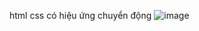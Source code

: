 html css có hiệu ứng chuyển động
![image](https://github.com/MACHNGOCXUAN/HTML_CSS_JS/assets/134997280/29ccbbe3-e61f-47e5-9852-52aead23c7e8)
